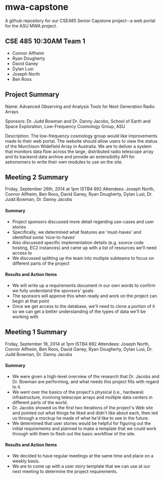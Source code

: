 mwa-capstone
============

A github repository for our CSE485 Senior Capstone project--a web portal for the ASU MWA project. 

CSE 485 10:30AM Team 1
----
+ Connor Alfheim
+ Ryan Dougherty
+ David Ganey
+ Dylan Lusi
+ Joseph North
+ Ben Roos

Project Summary
---------------
Name: Advanced Observing and Analysis Tools for Next Generation Radio Arrays

Sponsors: Dr. Judd Bowman and Dr. Danny Jacobs, School of Earth and Space Exploration, Low-Frequency Cosmology Group, ASU

Description: The low-frequency cosmology group would like improvements made to their web portal. The website should allow users to view the status of the Murchison Widefield Array in Australia. We are to deliver a system that monitors data flow across the large, distributed radio telescope array and its backend data archive and provide an extensibility API for astronomers to write their own modules to use on the site.

Meeting 2 Summary
-----------------
Friday, September 26th, 2014 at 1pm
ISTB4 692
Attendees: Joseph North, Connor Alfheim, Ben Roos, David Ganey, Ryan Dougherty, Dylan Lusi, Dr. Judd Bowman, Dr. Danny Jacobs

#### Summary ####
+ Project sponsors discussed more detail regarding use-cases and user stories
+ Specifically, we determined what features are 'must-haves' and identified some 'nice-to-haves'
+ Also discussed specific implementation details (e.g. source code hosting, EC2 instances) and came up with a list of resources we'll need access to
+ We discussed splitting up the team into multiple subteams to focus on different parts of the project

#### Results and Action Items ####
+ We will write up a requirements document in our own words to confirm we fully understand the sponsors' goals
+ The sponsors will approve this when ready and work on the project can begin at that point
+ Once we get access to the database, we'll need to clone a portion of it so we can get a better understanding of the types of data we'll be working with

Meeting 1 Summary
-----------------
Friday, September 19, 2014 at 1pm
ISTB4 692
Attendees: Joseph North, Connor Alfheim, Ben Roos, David Ganey, Ryan Dougherty, Dylan Lusi, Dr. Judd Bowman, Dr. Danny Jacobs

#### Summary ####
+ We were given a high-level overview of the research that Dr. Jacobs and Dr. Bowman are performing, and what needs this project fills with regard to it.
+ We went over the basics of the project's physical (i.e., hardware) infrastructure, involving telescope arrays and multiple data centers in different parts of the world.
+ Dr. Jacobs showed us the first two iterations of the project's Web site and pointed out what things he liked and didn't like about each, then led us through a mockup he made of what he'd like to see in the future.
+ We determined that user stories would be helpful for figuring out the initial requirements and planned to make a template that we could work through with them to flesh out the basic workflow of the site.

#### Results and Action Items ####
+ We decided to have regular meetings at the same time and place on a weekly basis.
+ We are to come up with a user story template that we can use at our next meeting to determine the project requirements.
